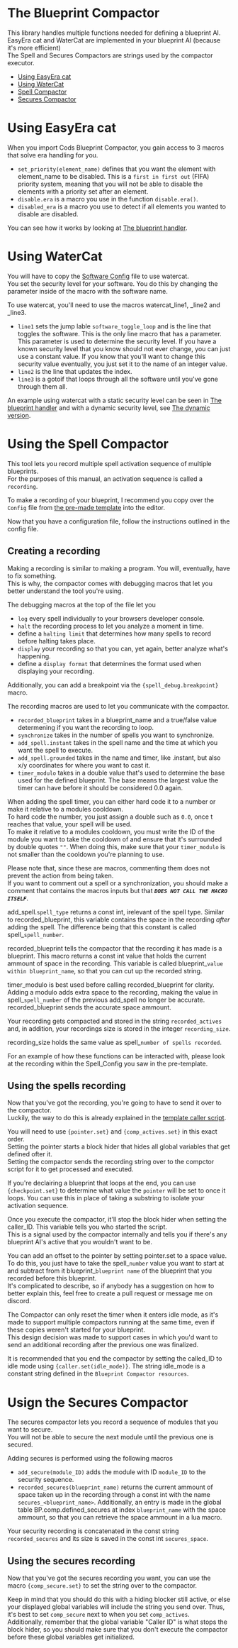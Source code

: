 # The Blueprint Compactor

This library handles multiple functions needed for defining a blueprint AI.<br>
EasyEra cat and WaterCat are implemented in your blueprint AI (because it's more efficient)<br>
The Spell and Secures Compactors are strings used by the compactor executor.

- [Using EasyEra cat](#using-easyera-cat)
- [Using WaterCat](#using-watercat)
- [Spell Compactor](#using-the-spell-compactor)
- [Secures Compactor](#usign-the-secures-compactor)

# Using EasyEra cat

When you import Cods Blueprint Compactor, you gain access to 3 macros that solve era handling for you.
- `set_priority(element_name)` defines that you want the element with element_name to be disabled. This is a `first in first out` (FIFA) priority system, meaning that you will not be able to disable the elements with a priority set after an element.
- `disable.era` is a macro you use in the function `disable.era()`. 
- `disabled_era` is a macro you use to detect if all elements you wanted to disable are disabled.

You can see how it works by looking at [The blueprint handler](./template%20using%20blueprint%20compactor/blueprint%20handler.tpt2).

# Using WaterCat

You will have to copy the [Software Config](./template%20using%20blueprint%20compactor/Software%20Config_template.tpt2) file to use watercat.<br>
You set the security level for your software. You do this by changing the parameter inside of the macro with the software name.

To use watercat, you'll need to use the macros watercat_line1, _line2 and _line3.<br>
- `line1` sets the jump lable `software_toggle_loop` and is the line that toggles the software. This is the only line macro that has a parameter.<br>
This parameter is used to determine the security level. If you have a known security level that you know should not ever change, you can just use a constant value. If you know that you'll want to change this security value eventually, you just set it to the name of an integer value.
- `line2` is the line that updates the index.
- `line3` is a gotoif that loops through all the software until you've gone through them all.

An example using watercat with a static security level can be seen in [The blueprint handler](./template%20using%20blueprint%20compactor/blueprint%20handler.tpt2) and with a dynamic security level, see [The dynamic version](./template%20using%20blueprint%20compactor/watercat%20with%20dynamic%20security.tpt2).

# Using the Spell Compactor

This tool lets you record multiple spell activation sequence of multiple blueprints.<br>
For the purposes of this manual, an activation sequence is called a `recording`.

To make a recording of your blueprint, I recommend you copy over the `Config` file from [the pre-made template](./template%20using%20blueprint%20compactor/Spell%20Config_template.tpt2) into the editor.

Now that you have a configuration file, follow the instructions outlined in the config file.

## Creating a recording

Making a recording is similar to making a program. You will, eventually, have to fix something.<br>
This is why, the compactor comes with debugging macros that let you better understand the tool you're using.

The debugging macros at the top of the file let you
* `log` every spell individually to your browsers developer console.
* `halt` the recording process to let you analyze a moment in time.
* define a `halting limit` that determines how many spells to record before halting takes place.
* `display` your recording so that you can, yet again, better analyze what's happening.
* define a `display format` that determines the format used when displaying your recording.

Additionally, you can add a breakpoint via the `{spell_debug.breakpoint}` macro.

The recording macros are used to let you communicate with the compactor.
* `recorded_blueprint` takes in a blueprint_name and a true/false value determening if you want the recording to loop.
* `synchronize` takes in the number of spells you want to synchronize.
* `add_spell.instant` takes in the spell name and the time at which you want the spell to execute.
* `add_spell.grounded` takes in the name and timer, like .instant, but also x/y coordinates for where you want to cast it.
* `timer_modulo` takes in a double value that's used to determine the base used for the defined blueprint. The base means the largest value the timer can have before it should be considered 0.0 again.

When adding the spell timer, you can either hard code it to a number or make it relative to a modules cooldown.<br>
To hard code the number, you just assign a double such as `0.0`, once t reaches that value, your spell will be used.<br>
To make it relative to a modules cooldown, you must write the ID of the module you want to take the cooldown of and ensure that it's surrounded by double quotes `""`. When doing this, make sure that your `timer_modulo` is not smaller than the cooldown you're planning to use.

Please note that, since these are macros, commenting them does not prevent the action from being taken.<br>
If you want to comment out a spell or a synchronization, you should make a comment that contains the macros inputs but that ***`DOES NOT CALL THE MACRO ITSELF`***.

add_spell.`spell_type` returns a const int, irelevant of the spell type. Similar to recorded_blueprint, this variable contains the space in the recording _after_ adding the spell. The difference being that this constant is called spell_`spell_number`.

recorded_blueprint tells the compactor that the recording it has made is a blueprint. This macro returns a const int value that holds the current ammount of space in the recording. This variable is called blueprint_`value within blueprint_name`, so that you can cut up the recorded string.

timer_modulo is best used before calling recorded_blueprint for clarity.<br>
Adding a modulo adds extra space to the recording, making the value in spell_`spell_number` of the previous add_spell no longer be accurate.<br>
recorded_blueprint sends the accurate space ammount.

Your recording gets compacted and stored in the string `recorded_actives` and, in addition, your recordings size is stored in the integer `recording_size`.

recording_size holds the same value as spell_`number of spells recorded`.

For an example of how these functions can be interacted with, please look at the recording within the Spell_Config you saw in the pre-template.

## Using the spells recording

Now that you've got the recording, you're going to have to send it over to the compactor.<br>
Luckily, the way to do this is already explained in the [template caller script](./template%20using%20blueprint%20compactor/blueprint%20AI%20caller.tpt2).

You will need to use `{pointer.set}` and `{comp_actives.set}` in this exact order.<br>
Setting the pointer starts a block hider that hides all global variables that get defined ofter it.<br>
Setting the compactor sends the recording string over to the compctor script for it to get processed and executed.

If you're declairing a blueprint that loops at the end, you can use `{checkpoint.set}` to determine what value the `pointer` will be set to once it loops. You can use this in place of taking a substring to isolate your activation sequence.

Once you execute the compactor, it'll stop the block hider when setting the caller_ID. This variable tells you who started the script.<br>
This is a signal used by the compactor internally and tells you if there's any blueprint AI's active that you wouldn't want to be.

You can add an offset to the pointer by setting pointer.set to a space value. To do this, you just have to take the spell_`number` value you want to start at and subtract from it blueprint_`blueprint name` of the blueprint that you recorded before this blueprint.<br>
It's complicated to describe, so if anybody has a suggestion on how to better explain this, feel free to create a pull request or message me on discord.

The Compactor can only reset the timer when it enters idle mode, as it's made to support multiple compactors running at the same time, even if these copies weren't started for your blueprint.<br>
This design decision was made to support cases in which you'd want to send an additional recording after the previous one was finalized.

It is recommended that you end the compactor by setting the called_ID to idle mode using `{caller.set(idle_mode)}`. The string idle_mode is a constant string defined in the `Blueprint Compactor resources`.

# Usign the Secures Compactor

The secures compactor lets you record a sequence of modules that you want to secure.<br>
You will not be able to secure the next module until the previous one is secured.

Adding secures is performed using the following macros
* `add_secure(module_ID)` adds the module with ID `module_ID` to the security sequence.
* `recorded_secures(blueprint_name)` returns the current ammount of space taken up in the recording through a const int with the name `secures_<blueprint_name>`. Additionally, an entry is made in the global table BP.comp.defined_secures at index `blueprint_name` with the space ammount, so that you can retrieve the space ammount in a lua macro.

Your security recording is concatenated in the const string `recorded_secures` and its size is saved in the const int `secures_space`.

## Using the secures recording

Now that you've got the secures recording you want, you can use the macro `{comp_secure.set}` to set the string over to the compactor.

Keep in mind that you should do this with a hiding blocker still active, or else your displayed global variables will include the string you send over. Thus, it's best to set `comp_secure` next to when you set `comp_actives`.<br>
Additionally, remember that the global variable "Caller ID" is what stops the block hider, so you should make sure that you don't execute the compactor before these global variables get initialized.
